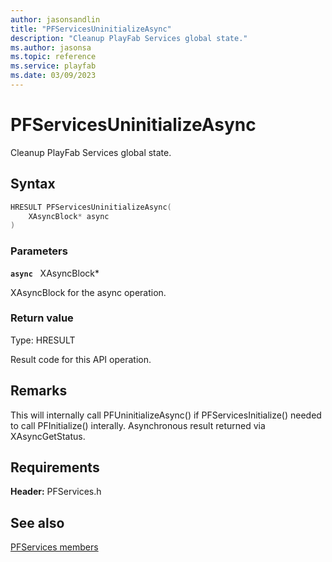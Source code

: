 ```yaml
---
author: jasonsandlin
title: "PFServicesUninitializeAsync"
description: "Cleanup PlayFab Services global state."
ms.author: jasonsa
ms.topic: reference
ms.service: playfab
ms.date: 03/09/2023
---
```


# PFServicesUninitializeAsync  

Cleanup PlayFab Services global state.  

## Syntax  
  
```cpp
HRESULT PFServicesUninitializeAsync(  
    XAsyncBlock* async  
)  
```  
  
### Parameters  
  
**`async`** &nbsp; XAsyncBlock*  
  
XAsyncBlock for the async operation.  
  
  
### Return value
Type: HRESULT
  
Result code for this API operation.
  
## Remarks  
  
This will internally call PFUninitializeAsync() if PFServicesInitialize() needed to call PFInitialize() interally. Asynchronous result returned via XAsyncGetStatus.
  
## Requirements  
  
**Header:** PFServices.h
  
## See also  
[PFServices members](../pfservices_members.md)  

  
  
